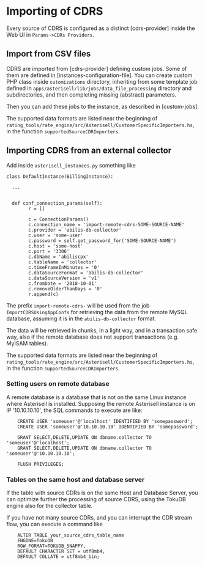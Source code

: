 # Importing of CDRS 

Every source of CDRS is configured as a distinct [cdrs-provider] inside the Web UI in ``Params->CDRs Providers``.

## Import from CSV files

CDRS are imported from [cdrs-provider] defining custom jobs. Some of them are defined in [instances-configuration-file]. You can create custom PHP class inside ``cutomizations`` directory, inheriting from some template job defined in ``apps/asterisell/lib/jobs/data_file_processing`` directory and subdirectories, and then completing missing (abstract) parameters.

Then you can add these jobs to the instance, as described in [custom-jobs].

The supported data formats are listed near the beginning of ``rating_tools/rate_engine/src/Asterisell/CustomerSpecificImporters.hs``, in the function ``supportedSourceCDRImporters``.

## Importing CDRS from an external collector

Add inside ``asterisell_instances.py`` something like

```
class DefaultInstance(BillingInstance):

  ...
  

  def conf_connection_params(self):
        r = []

        c = ConnectionParams()
        c.connection_name = 'import-remote-cdrs-SOME-SOURCE-NAME'
        c.provider = 'abilis-db-collector'
        c.user = 'some-user'
        c.password = self.get_password_for('SOME-SOURCE-NAME')
        c.host = 'some-host'
        c.port = '3306'
        c.dbName = 'abiliscpx'
        c.tableName = 'collector'
        c.timeFrameInMinutes = '0'
        c.dataSourceFormat = 'abilis-db-collector'
        c.dataSourceVersion = 'v1'
        c.fromDate = '2018-10-01'
        c.removeOlderThanDays = '0'
        r.append(c)
```

The prefix ``import-remote-cdrs-`` will be used from the job ``ImportCDRSUsingAppConfs`` for retrieving the data from the remote MySQL database, assuming it is in the ``abilis-db-collector`` format.

The data will be retrieved in chunks, in a light way, and in a transaction safe way, also if the remote database does not support transactions (e.g. MyISAM tables).

The supported data formats are listed near the beginning of ``rating_tools/rate_engine/src/Asterisell/CustomerSpecificImporters.hs``, in the function ``supportedSourceCDRImporters``.

### Setting users on remote database

A remote database is a database that is not on the same Linux
instance where Asterisell is installed. Supposing the remote Asterisell
instance is on IP '10.10.10.10', the SQL commands to execute are like:

```
    CREATE USER 'someuser'@'localhost' IDENTIFIED BY 'somepassword';
    CREATE USER 'someuser'@'10.10.10.10' IDENTIFIED BY 'somepassword';
    
    GRANT SELECT,DELETE,UPDATE ON dbname.collector TO 'someuser'@'localhost';
    GRANT SELECT,DELETE,UPDATE ON dbname.collector TO 'someuser'@'10.10.10.10';
    
    FLUSH PRIVILEGES;
```

### Tables on the same host and database server

If the table with source CDRs is on the same Host and Database Server,
you can optimize further the processing of source CDRS, using the TokuDB engine also for the collector table.

If you have not many source CDRs, and you can interrupt the CDR stream
flow, you can execute a command like

```
    ALTER TABLE your_source_cdrs_table_name 
    ENGINE=TokuDB 
    ROW_FORMAT=TOKUDB_SNAPPY, 
    DEFAULT CHARACTER SET = utf8mb4, 
    DEFAULT COLLATE = utf8mb4_bin;
```

